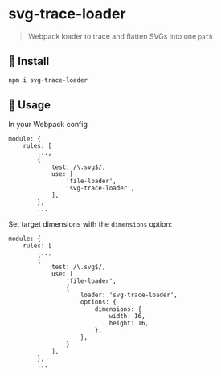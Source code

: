 # svg-trace-loader

> Webpack loader to trace and flatten SVGs into one `path`

## :rocket: Install
```sh
npm i svg-trace-loader
```

## :beginner: Usage
In your Webpack config
```json5
module: {
	rules: [
		...,
		{
			test: /\.svg$/,
			use: [
				'file-loader',
				'svg-trace-loader',
			],
		},
		...
```

Set target dimensions with the `dimensions` option:
```json5
module: {
	rules: [
		...,
		{
			test: /\.svg$/,
			use: [
				'file-loader',
				{
					loader: 'svg-trace-loader',
					options: {
						dimensions: {
							width: 16,
							height: 16,
						},
					},
				}
			],
		},
		...
```
